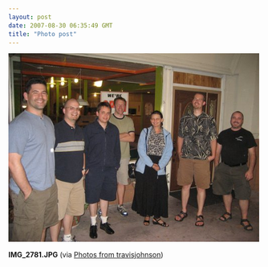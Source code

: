 ```yaml
---
layout: post
date: 2007-08-30 06:35:49 GMT
title: "Photo post"
---
```

![travisj](/images/22100e59fc43e569dcd98795091fb0a9c61e8db0969168c441297b88a0ca08b9.jpg)

<b>IMG_2781.JPG</b> (via <a href="http://www.flickr.com/photos/travisjohnson/1272948519/">Photos from travisjohnson</a>)